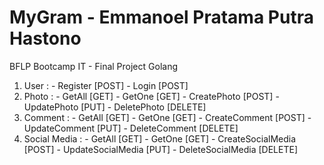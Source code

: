 # MyGram - Emmanoel Pratama Putra Hastono

BFLP Bootcamp IT - Final Project Golang

1. User : - Register [POST] - Login [POST]
2. Photo : - GetAll [GET] - GetOne [GET] - CreatePhoto [POST] - UpdatePhoto [PUT] - DeletePhoto [DELETE]
3. Comment : - GetAll [GET] - GetOne [GET] - CreateComment [POST] - UpdateComment [PUT] - DeleteComment [DELETE]
4. Social Media : - GetAll [GET] - GetOne [GET] - CreateSocialMedia [POST] - UpdateSocialMedia [PUT] - DeleteSocialMedia [DELETE]
